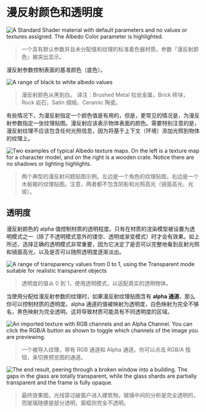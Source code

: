 <!-- > [Albedo Color and Transparency](http://docs.unity3d.com/Manual/StandardShaderMaterialParameterAlbedoColor.html) -->

<!-- Unity Manual > Graphics > Graphics Overview > Materials, Shaders & Textures > Standard Shader > Material parameters > Albedo Color and Transparency -->

<!-- # Albedo Color and Transparency -->
# 漫反射颜色和透明度

![A Standard Shader material with default parameters and no values or textures assigned. The Albedo Color parameter is highlighted.](http://docs.unity3d.com/uploads/Main/StandardShaderParameterAlbedoColor.png)
<!-- > A Standard Shader material with default parameters and no values or textures assigned. The Albedo Color parameter is highlighted. -->
> 一个具有默认参数并且未分配值和纹理的标准着色器材质。参数『漫反射颜色』被突出显示。

<!-- The Albedo parameter controls the base color of the surface. -->
漫反射参数控制表面的基准颜色（底色）。

![A range of black to white albedo values](http://docs.unity3d.com/uploads/Main/StandardShaderAlbedoGraduationTable.svg)
<!-- > A range of black to white albedo values -->
> 漫反射颜色从黑到白。
> 译注：Brushed Metal 拉丝金属，Brick 砖块，Rock 岩石，Satin 绸缎，Ceramic 陶瓷。

<!-- Specifying a single color for the Albedo value is sometimes useful, but it is far more common to assign a texture map for the Albedo parameter. This should represent the colors of the surface of the object. It’s important to note that the Albedo texture should not contain any lighting, since the lighting will be added to it based on the context in which the object is seen. -->
有些情况下，为漫反射指定一个颜色值是有用的，但是，更常见的情况是，为漫反射参数指定一张纹理贴图。漫反射应该表示物体表面的颜色。需要特别注意的是，漫反射纹理不应该包含任何光照信息，因为将基于上下文（环境）添加光照到物体的纹理上。

![Two examples of typical Albedo texture maps. On the left is a texture map for a character model, and on the right is a wooden crate. Notice there are no shadows or lighting highlights.](http://docs.unity3d.com/uploads/Main/StandardShaderAlbedoTextureExamples.png)
<!-- > Two examples of typical Albedo texture maps. On the left is a texture map for a character model, and on the right is a wooden crate. Notice there are no shadows or lighting highlights. -->
> 两个典型的漫反射问题贴图示例。左边是一个角色的纹理贴图，右边是一个木板箱的纹理贴图。注意，两者都不包含阴影和光照高光（镜面高光、光斑）。

<!-- ## Transparency -->
## 透明度

<!-- The alpha value of the Albedo colour controls the transparency level for the material. This only has an effect if the Rendering Mode for the material is set to one of the transparent mode, and not Opaque. As mentioned above, picking the correct transparency mode is important because it determines whether or not you will still see reflections and specular highlights at full value, or whether they will be faded out according to the transparency values too. -->
漫反射颜色的 alpha 值控制材质的透明程度。只有在材质的渲染模型被设置为透明模式之一（除了不透明模式意外的镂空、透明或渐变模式）时才会有效果。如上所述，选择正确的透明模式非常重要，因为它决定了是否可以完整地看到反射光照和镜面高光，以及是否可以随照透明度逐渐淡出。


![A range of transparency values from 0 to 1, using the Transparent mode suitable for realistic transparent objects](http://docs.unity3d.com/uploads/Main/StandardShaderTransparencyGraduationTable.png)
<!-- > A range of transparency values from 0 to 1, using the Transparent mode suitable for realistic transparent objects -->
> 透明度的值从 0 到 1，使用透明模式，以适配真实的透明物体。

<!-- When using a texture assigned for the Albedo parameter, you can control the transparency of the material by ensuring your albedo texture image has an **alpha channel**. The alpha channel values are mapped to the transparency levels with white being fully opaque, and black being fully transparent. This will have the effect that your material can have areas of varying transparency. -->
当使用分配给漫反射参数的纹理时，如果漫反射纹理贴图含有 **alpha 通道**，那么你可以控制材质的透明度。alpha 通道的值被映射为透明度，白色映射为完全不够名，黑色映射为完全透明。这将导致材质可能具有不同透明度的区域。

![An imported texture with RGB channels and an Alpha Channel. You can click the RGB/A button as shown to toggle which channels of the image you are previewing.](http://docs.unity3d.com/uploads/Main/StandardShaderTransparencyMapRGBAlphaToggle.png)
<!-- > An imported texture with RGB channels and an Alpha Channel. You can click the RGB/A button as shown to toggle which channels of the image you are previewing. -->
> 一个被导入纹理，带有 RGB 通道和 Alpha 通道。你可以点击 RGB/A 按钮，来切换预览图的通道。

![The end result, peering through a broken window into a building. The gaps in the glass are totally transparent, while the glass shards are partially transparent and the frame is fully opaque.](http://docs.unity3d.com/uploads/Main/StandardShaderTransparencyMapBrokenWindow.png)
<!-- > The end result, peering through a broken window into a building. The gaps in the glass are totally transparent, while the glass shards are partially transparent and the frame is fully opaque. -->
> 最终效果图，光线穿过破窗户进入建筑物。玻璃中间的分析是完全透明的，而玻璃随便是部分透明，窗框则完全不透明。

